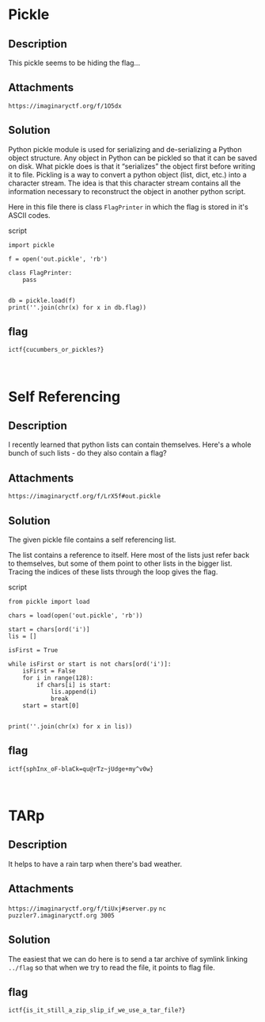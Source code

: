 # Pickle

## Description 

This pickle seems to be hiding the flag...

## Attachments

`https://imaginaryctf.org/f/1O5dx`

## Solution 

Python pickle module is used for serializing and de-serializing a Python object structure. Any object in Python can be pickled so that it can be saved on disk. What pickle does is that it “serializes” the object first before writing it to file. Pickling is a way to convert a python object (list, dict, etc.) into a character stream. The idea is that this character stream contains all the information necessary to reconstruct the object in another python script.

Here in this file there is class `FlagPrinter` in which the flag is stored in it's ASCII codes.

script

```
import pickle

f = open('out.pickle', 'rb')

class FlagPrinter:
    pass


db = pickle.load(f)
print(''.join(chr(x) for x in db.flag))

```

## flag

`ictf{cucumbers_or_pickles?}`

<br>

# Self Referencing

## Description

I recently learned that python lists can contain themselves. Here's a whole bunch of such lists - do they also contain a flag?

## Attachments

`https://imaginaryctf.org/f/LrX5f#out.pickle`

## Solution

The given pickle file contains a self referencing list.

The list contains a reference to itself. Here most of the lists just refer back to themselves, but some of them point to other lists in the bigger list. Tracing the indices of these lists through the loop gives the flag.

script

```
from pickle import load

chars = load(open('out.pickle', 'rb'))

start = chars[ord('i')]
lis = []

isFirst = True

while isFirst or start is not chars[ord('i')]:
    isFirst = False
    for i in range(128):
        if chars[i] is start:
            lis.append(i)
            break
    start = start[0]


print(''.join(chr(x) for x in lis))
```

## flag

`ictf{sphInx_oF-blaCk=qu@rTz~jUdge+my^v0w}`

<br>

# TARp

## Description

It helps to have a rain tarp when there's bad weather.

## Attachments

`https://imaginaryctf.org/f/tiUxj#server.py` 
`nc puzzler7.imaginaryctf.org 3005`

## Solution

The easiest that we can do here is to send a tar archive of symlink linking `../flag` so that when we try to read the file, it points to flag file.

## flag

`ictf{is_it_still_a_zip_slip_if_we_use_a_tar_file?}`

<br>

